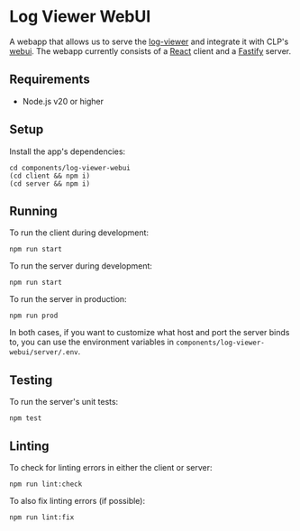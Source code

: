 # Log Viewer WebUI

A webapp that allows us to serve the [log-viewer] and integrate it with CLP's [webui]. The webapp
currently consists of a [React] client and a [Fastify] server.

## Requirements

* Node.js v20 or higher

## Setup

Install the app's dependencies:

```shell
cd components/log-viewer-webui
(cd client && npm i)
(cd server && npm i)
```

## Running

To run the client during development:

```shell
npm run start
```

To run the server during development:

```shell
npm run start
```

To run the server in production:

```shell
npm run prod
```

In both cases, if you want to customize what host and port the server binds to, you can use the
environment variables in `components/log-viewer-webui/server/.env`.

## Testing

To run the server's unit tests:

```shell
npm test
```

## Linting

To check for linting errors in either the client or server:

```shell
npm run lint:check
```

To also fix linting errors (if possible):

```shell
npm run lint:fix
```

[Fastify]: https://www.fastify.io/
[log-viewer]: https://github.com/y-scope/yscope-log-viewer
[React]: https://reactjs.org/
[webui]: components-webui.md

